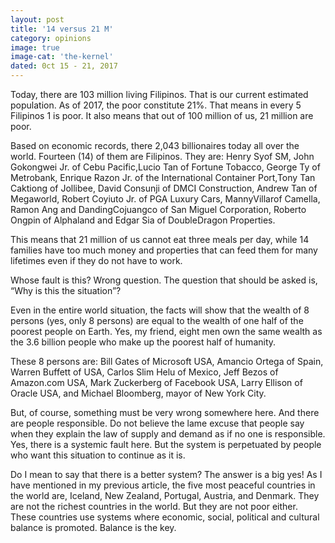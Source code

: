 ```yaml
---
layout: post
title: '14 versus 21 M'
category: opinions
image: true
image-cat: 'the-kernel'
dated: 0ct 15 - 21, 2017
---
```


Today, there are 103 million living Filipinos. That is our current estimated population. As of 2017, the poor constitute 21%. That means in every 5 Filipinos 1 is poor. It also means that out of 100 million of us, 21 million are poor.

Based on economic records, there 2,043 billionaires today all over the world. Fourteen (14) of them are Filipinos. They are: Henry Syof SM, John Gokongwei Jr. of Cebu Pacific,Lucio Tan of Fortune Tobacco, George Ty of Metrobank, Enrique Razon Jr. of the International Container Port,Tony Tan Caktiong of Jollibee, David Consunji of DMCI Construction, Andrew Tan of Megaworld, Robert Coyiuto Jr. of PGA Luxury Cars, MannyVillarof Camella, Ramon Ang and DandingCojuangco of San Miguel Corporation, Roberto Ongpin of Alphaland and Edgar Sia of DoubleDragon Properties.

This means that 21 million of us cannot eat three meals per day, while 14 families have too much money and properties that can feed them for many lifetimes even if they do not have to work.

Whose fault is this? Wrong question. The question that should be asked is, “Why is this the situation”?

Even in the entire world situation, the facts will show that the wealth of 8 persons (yes, only 8 persons) are equal to the wealth of one half of the poorest people on Earth. Yes, my friend, eight men own the same wealth as the 3.6 billion people who make up the poorest half of humanity.

These 8 persons are: Bill Gates of Microsoft USA, Amancio Ortega of Spain, Warren Buffett of USA, Carlos Slim Helu of Mexico, Jeff Bezos of Amazon.com USA, Mark Zuckerberg of Facebook USA, Larry Ellison of Oracle USA, and Michael Bloomberg, mayor of New York City.

But, of course, something must be very wrong somewhere here. And there are people responsible. Do not believe the lame excuse that people say when they explain the law of supply and demand as if no one is responsible. Yes, there is a systemic fault here. But the system is perpetuated by people who want this situation to continue as it is.

 Do I mean to say that there is a better system? The answer is a big yes! As I have mentioned in my previous article, the five most peaceful countries in the world are, Iceland, New Zealand, Portugal, Austria, and Denmark. They are not the richest countries in the world. But they are not poor either. These countries use systems where economic, social, political and cultural balance is promoted. Balance is the key.

